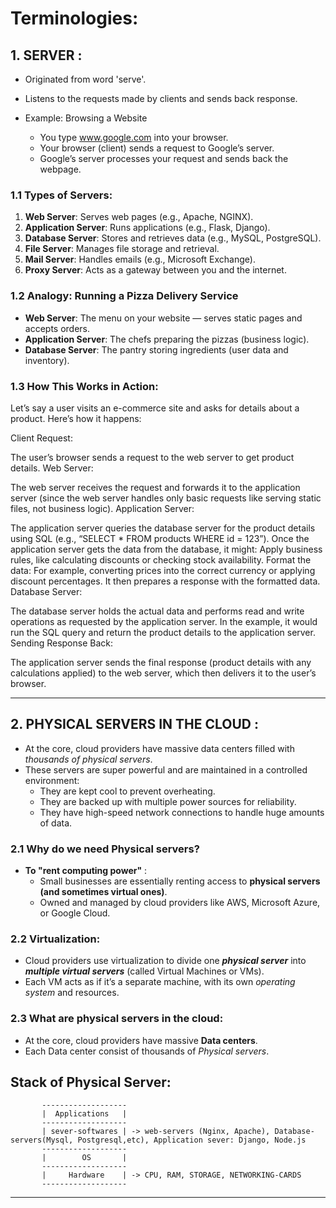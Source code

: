 

# Terminologies:


## 1. SERVER : 
* Originated from word 'serve'.
* Listens to the requests made by clients and sends back response.
 
* Example: Browsing a Website
  * You type www.google.com into your browser.
  * Your browser (client) sends a request to Google’s server.
  * Google’s server processes your request and sends back the webpage.


 ### 1.1 Types of Servers:
1. **Web Server**: Serves web pages (e.g., Apache, NGINX).
2. **Application Server**: Runs applications (e.g., Flask, Django).
3. **Database Server**: Stores and retrieves data (e.g., MySQL, PostgreSQL).
4. **File Server**: Manages file storage and retrieval.
5. **Mail Server**: Handles emails (e.g., Microsoft Exchange).
6. **Proxy Server**: Acts as a gateway between you and the internet.
 

### 1.2 Analogy: Running a Pizza Delivery Service
* **Web Server**: The menu on your website — serves static pages and accepts orders.
* **Application Server**: The chefs preparing the pizzas (business logic).
* **Database Server**: The pantry storing ingredients (user data and inventory).



 ### 1.3 How This Works in Action:
Let’s say a user visits an e-commerce site and asks for details about a product. Here’s how it happens:

Client Request:

The user’s browser sends a request to the web server to get product details.
Web Server:

The web server receives the request and forwards it to the application server (since the web server handles only basic requests like serving static files, not business logic).
Application Server:

The application server queries the database server for the product details using SQL (e.g., “SELECT * FROM products WHERE id = 123”).
Once the application server gets the data from the database, it might:
Apply business rules, like calculating discounts or checking stock availability.
Format the data: For example, converting prices into the correct currency or applying discount percentages.
It then prepares a response with the formatted data.
Database Server:

The database server holds the actual data and performs read and write operations as requested by the application server.
In the example, it would run the SQL query and return the product details to the application server.
Sending Response Back:

The application server sends the final response (product details with any calculations applied) to the web server, which then delivers it to the user’s browser.





 ---------------------------------------------------------------------------------------------------------------------------------------

## 2. PHYSICAL SERVERS IN THE CLOUD : 
* At the core, cloud providers have massive data centers filled with *thousands of physical servers*. 
* These servers are super powerful and are maintained in a controlled environment:
  * They are kept cool to prevent overheating.
  * They are backed up with multiple power sources for reliability.
  * They have high-speed network connections to handle huge amounts of data.

### 2.1 Why do we need Physical servers?
 * **To "rent computing power"** :
   * Small businesses are essentially renting access to **physical servers (and sometimes virtual ones)**.
   * Owned and managed by cloud providers like AWS, Microsoft Azure, or Google Cloud.

### 2.2 Virtualization:
* Cloud providers use virtualization to divide one ***physical server*** into ***multiple virtual servers*** (called Virtual Machines or VMs). 
* Each VM acts as if it’s a separate machine, with its own *operating system* and resources.

### 2.3 What are physical servers in the cloud:
* At the core, cloud providers have massive **Data centers**. 
* Each Data center consist of thousands of *Physical servers*.

## Stack of Physical Server:
           -------------------
           |  Applications   |
           -------------------
           | sever-softwares | -> web-servers (Nginx, Apache), Database-servers(Mysql, Postgresql,etc), Application sever: Django, Node.js
           -------------------
           |        OS       |
           -------------------
           |     Hardware    | -> CPU, RAM, STORAGE, NETWORKING-CARDS
           -------------------








-----------------------------------------------------------------------------


